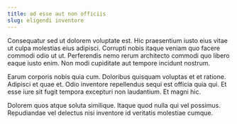 ```yaml
---
title: ad esse aut non officiis
slug: eligendi inventore
---
```


Consequatur sed ut dolorem voluptate est. Hic praesentium iusto eius vitae ut culpa molestias eius adipisci. Corrupti nobis itaque veniam quo facere commodi odio ut ut. Perferendis nemo rerum architecto commodi quo libero eaque iusto enim. Non modi cupiditate aut tempore incidunt nostrum.

Earum corporis nobis quia cum. Doloribus quisquam voluptas et et ratione. Adipisci et quae et. Odio inventore repellendus sequi est officia quia qui. Et esse iure sit fugit tempora excepturi non laudantium. Et magni hic.

Dolorem quos atque soluta similique. Itaque quod nulla qui vel possimus. Repudiandae vel delectus nisi inventore id veritatis molestiae cumque.
